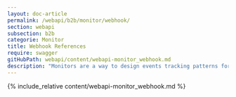 ```yaml
---
layout: doc-article
permalink: /webapi/b2b/monitor/webhook/
section: webapi
subsection: b2b
categorie: Monitor
title: Webhook References
require: swagger
gitHubPath: webapi/content/webapi-monitor_webhook.md
description: "Monitors are a way to design events tracking patterns for vehicles. When the even is triggered, we will send a notification to your server."
---
```

{% include_relative content/webapi-monitor_webhook.md %}